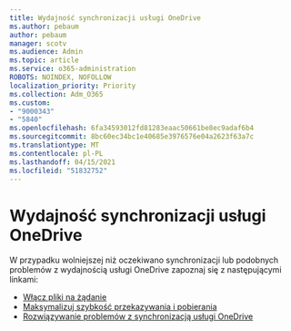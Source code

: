 ```yaml
---
title: Wydajność synchronizacji usługi OneDrive
ms.author: pebaum
author: pebaum
manager: scotv
ms.audience: Admin
ms.topic: article
ms.service: o365-administration
ROBOTS: NOINDEX, NOFOLLOW
localization_priority: Priority
ms.collection: Adm_O365
ms.custom:
- "9000343"
- "5840"
ms.openlocfilehash: 6fa34593012fd81283eaac50661be8ec9adaf6b4
ms.sourcegitcommit: 8bc60ec34bc1e40685e3976576e04a2623f63a7c
ms.translationtype: MT
ms.contentlocale: pl-PL
ms.lasthandoff: 04/15/2021
ms.locfileid: "51832752"
---
```

# <a name="onedrive-sync-performance"></a>Wydajność synchronizacji usługi OneDrive

W przypadku wolniejszej niż oczekiwano synchronizacji lub podobnych problemów z wydajnością usługi OneDrive zapoznaj się z następującymi linkami:

- [Włącz pliki na żądanie](https://support.office.com/article/0e6860d3-d9f3-4971-b321-7092438fb38e)
- [Maksymalizuj szybkość przekazywania i pobierania](https://support.microsoft.com/office/8eeadfb8-501f-406d-997b-98ab6ff67f43?ui=en-us&rs=en-us&ad=us)
- [Rozwiązywanie problemów z synchronizacją usługi OneDrive](https://support.office.com/article/0899b115-05f7-45ec-95b2-e4cc8c4670b2)
